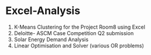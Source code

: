 # Excel-Analysis
1) K-Means Clustering for the Project Room8 using Excel 
2) Deloitte- ASCM Case Competition Q2 submission
3) Solar Energy Demand Analysis
4) Linear Optimisation and Solver (various OR problems)
